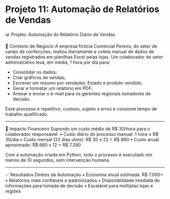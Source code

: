 # Projeto 11: Automação de Relatórios de Vendas

📊 Projeto: Automação do Relatório Diário de Vendas

🧠 Contexto de Negócio
A empresa fictícia Comercial Pereira, do setor de varejo de confecções, realiza diariamente a coleta manual de dados de vendas registrados em planilhas Excel pelas lojas. Um colaborador do setor administrativo leva, em média, 1 hora por dia para:
-	Consolidar os dados;
-	Criar gráficos de vendas;
-	Escrever um resumo por vendedor, Estado e produto vendido;
- Gerar e formatar um relatório em PDF;
- Anexar e enviar o e-mail para os gerentes regionais tomadores de decisão.

Esse processo é repetitivo, custoso, sujeito a erros e consome tempo de trabalho qualificado.
________________________________________
💸 Impacto Financeiro
Supondo um custo médio de R$ 30/hora para o colaborador responsável:
•	Custo diário do processo manual:
1 hora ≈ R$ 30/dia
•	Custo mensal (22 dias úteis):
R$ 30 x 22 = R$ 660
•	Custo anual aproximado:
R$ 660 x 12 = R$ 7.290

Com a automação criada em Python, todo o processo é executado em menos de 10 segundos, sem intervenção humana.
________________________________________
✅ Resultados Diretos da Automação
•	Economia anual estimada: R$ 7.000+
•	Relatórios mais confiáveis e padronizados
•	Disponibilidade imediata de informações para tomada de decisão
•	Escalável para múltiplas lojas e regiões


